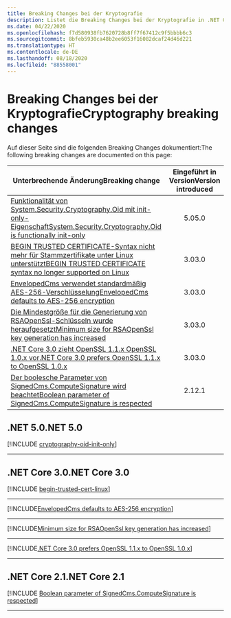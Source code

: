 ```yaml
---
title: Breaking Changes bei der Kryptografie
description: Listet die Breaking Changes bei der Kryptografie in .NET Core auf.
ms.date: 04/22/2020
ms.openlocfilehash: f7d580938fb7620728b8ff7f67412c9f5bbbb6c3
ms.sourcegitcommit: 8bfeb5930ca48b2ee6053f16082dcaf24d46d221
ms.translationtype: HT
ms.contentlocale: de-DE
ms.lasthandoff: 08/18/2020
ms.locfileid: "88558001"
---
```

# <a name="cryptography-breaking-changes"></a><span data-ttu-id="e6736-103">Breaking Changes bei der Kryptografie</span><span class="sxs-lookup"><span data-stu-id="e6736-103">Cryptography breaking changes</span></span>

<span data-ttu-id="e6736-104">Auf dieser Seite sind die folgenden Breaking Changes dokumentiert:</span><span class="sxs-lookup"><span data-stu-id="e6736-104">The following breaking changes are documented on this page:</span></span>

| <span data-ttu-id="e6736-105">Unterbrechende Änderung</span><span class="sxs-lookup"><span data-stu-id="e6736-105">Breaking change</span></span> | <span data-ttu-id="e6736-106">Eingeführt in Version</span><span class="sxs-lookup"><span data-stu-id="e6736-106">Version introduced</span></span> |
| - | :-: |
| [<span data-ttu-id="e6736-107">Funktionalität von System.Security.Cryptography.Oid mit init-only-Eigenschaft</span><span class="sxs-lookup"><span data-stu-id="e6736-107">System.Security.Cryptography.Oid is functionally init-only</span></span>](#systemsecuritycryptographyoid-is-functionally-init-only) | <span data-ttu-id="e6736-108">5.0</span><span class="sxs-lookup"><span data-stu-id="e6736-108">5.0</span></span> |
| [<span data-ttu-id="e6736-109">BEGIN TRUSTED CERTIFICATE-Syntax nicht mehr für Stammzertifikate unter Linux unterstützt</span><span class="sxs-lookup"><span data-stu-id="e6736-109">BEGIN TRUSTED CERTIFICATE syntax no longer supported on Linux</span></span>](#begin-trusted-certificate-syntax-no-longer-supported-for-root-certificates-on-linux) | <span data-ttu-id="e6736-110">3.0</span><span class="sxs-lookup"><span data-stu-id="e6736-110">3.0</span></span> |
| [<span data-ttu-id="e6736-111">EnvelopedCms verwendet standardmäßig AES-256-Verschlüsselung</span><span class="sxs-lookup"><span data-stu-id="e6736-111">EnvelopedCms defaults to AES-256 encryption</span></span>](#envelopedcms-defaults-to-aes-256-encryption) | <span data-ttu-id="e6736-112">3.0</span><span class="sxs-lookup"><span data-stu-id="e6736-112">3.0</span></span> |
| [<span data-ttu-id="e6736-113">Die Mindestgröße für die Generierung von RSAOpenSsl-Schlüsseln wurde heraufgesetzt</span><span class="sxs-lookup"><span data-stu-id="e6736-113">Minimum size for RSAOpenSsl key generation has increased</span></span>](#minimum-size-for-rsaopenssl-key-generation-has-increased) | <span data-ttu-id="e6736-114">3.0</span><span class="sxs-lookup"><span data-stu-id="e6736-114">3.0</span></span> |
| [<span data-ttu-id="e6736-115">.NET Core 3.0 zieht OpenSSL 1.1.x OpenSSL 1.0.x vor</span><span class="sxs-lookup"><span data-stu-id="e6736-115">.NET Core 3.0 prefers OpenSSL 1.1.x to OpenSSL 1.0.x</span></span>](#net-core-30-prefers-openssl-11x-to-openssl-10x) | <span data-ttu-id="e6736-116">3.0</span><span class="sxs-lookup"><span data-stu-id="e6736-116">3.0</span></span> |
| [<span data-ttu-id="e6736-117">Der boolesche Parameter von SignedCms.ComputeSignature wird beachtet</span><span class="sxs-lookup"><span data-stu-id="e6736-117">Boolean parameter of SignedCms.ComputeSignature is respected</span></span>](#boolean-parameter-of-signedcmscomputesignature-is-respected) | <span data-ttu-id="e6736-118">2.1</span><span class="sxs-lookup"><span data-stu-id="e6736-118">2.1</span></span> |

## <a name="net-50"></a><span data-ttu-id="e6736-119">.NET 5.0</span><span class="sxs-lookup"><span data-stu-id="e6736-119">.NET 5.0</span></span>

[!INCLUDE [cryptography-oid-init-only](../../../includes/core-changes/cryptography/5.0/cryptography-oid-init-only.md)]

***

## <a name="net-core-30"></a><span data-ttu-id="e6736-120">.NET Core 3.0</span><span class="sxs-lookup"><span data-stu-id="e6736-120">.NET Core 3.0</span></span>

[!INCLUDE [begin-trusted-cert-linux](~/includes/core-changes/cryptography/3.0/begin-trusted-cert-linux.md)]

***

[!INCLUDE[EnvelopedCms defaults to AES-256 encryption](~/includes/core-changes/cryptography/3.0/envelopedcms-defaults-to-aes256.md)]

***

[!INCLUDE[Minimum size for RSAOpenSsl key generation has increased](~/includes/core-changes/cryptography/3.0/minimum-rsaopenssl-key-size-change.md)]

***

[!INCLUDE[.NET Core 3.0 prefers OpenSSL 1.1.x to OpenSSL 1.0.x](~/includes/core-changes/cryptography/3.0/net-core-3-0-prefers-openssl-1-1-x.md)]

***

## <a name="net-core-21"></a><span data-ttu-id="e6736-121">.NET Core 2.1</span><span class="sxs-lookup"><span data-stu-id="e6736-121">.NET Core 2.1</span></span>

[!INCLUDE [Boolean parameter of SignedCms.ComputeSignature is respected](~/includes/core-changes/cryptography/2.1/compute-signature-silent-parameter.md)]

***
